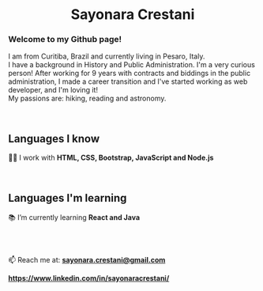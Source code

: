 <h1 align="center">Sayonara Crestani</h1>



### Welcome to my Github page!

I am from Curitiba, Brazil and currently living in Pesaro, Italy. 
<br>
I have a background in History and Public Administration. I'm a very curious person! After working for 9 years with contracts and biddings in the public administration, I made a career transition and I've started working as web developer, and I'm loving it!
<br>
My passions are: hiking, reading and astronomy. 

<br>

## Languages I know

:technologist: I work with **HTML, CSS, Bootstrap, JavaScript and Node.js**

<br>

## Languages I'm learning

:books: I’m currently learning **React and Java**

<br>
<br>

📫 Reach me at: **sayonara.crestani@gmail.com**

**https://www.linkedin.com/in/sayonaracrestani/**

<br>
<br>


<!--
**screstani/screstani** is a ✨ _special_ ✨ repository because its `README.md` (this file) appears on your GitHub profile.

Here are some ideas to get you started:

- 🔭 I’m currently working on ...
- 🌱 I’m currently learning ...
- 👯 I’m looking to collaborate on ...
- 🤔 I’m looking for help with ...
- 💬 Ask me about ...
- 📫 How to reach me: ...
- 😄 Pronouns: ...
- ⚡ Fun fact: ...
-->
